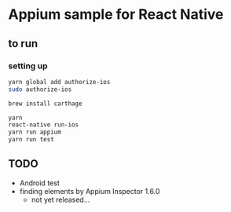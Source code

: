 Appium sample for React Native
==============================

to run
------

### setting up

```sh
yarn global add authorize-ios
sudo authorize-ios

brew install carthage
```

```sh
yarn
react-native run-ios
yarn run appium
yarn run test
```

TODO
----

- Android test
- finding elements by Appium Inspector 1.6.0
    - not yet released...
